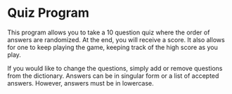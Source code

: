 # Quiz Program

This program allows you to take a 10 question quiz where the order of answers are randomized. At the end, you will receive a score. It also allows for one to keep playing the game, keeping track of the high score as you play.

If you would like to change the questions, simply add or remove questions from the dictionary. Answers can be in singular form or a list of accepted answers. However, answers must be in lowercase.
